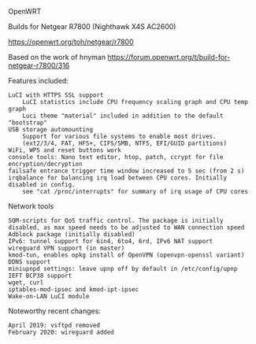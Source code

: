OpenWRT

Builds for Netgear R7800 (Nighthawk X4S AC2600)

https://openwrt.org/toh/netgear/r7800

Based on the work of hnyman
https://forum.openwrt.org/t/build-for-netgear-r7800/316

Features included:

    LuCI with HTTPS SSL support
        LuCI statistics include CPU frequency scaling graph and CPU temp graph
        Luci theme "material" included in addition to the default "bootstrap"
    USB storage automounting
        Support for various file systems to enable most drives.
        (ext2/3/4, FAT, HFS+, CIFS/SMB, NTFS, EFI/GUID partitions)
    WiFi, WPS and reset buttons work
    console tools: Nano text editor, htop, patch, ccrypt for file encryption/decryption
    failsafe entrance trigger time window increased to 5 sec (from 2 s)
    irqbalance for balancing irq load between CPU cores. Initially disabled in config.
        see "cat /proc/interrupts" for summary of irq usage of CPU cores

Network tools

    SQM-scripts for QoS traffic control. The package is initially disabled, as max speed needs to be adjusted to WAN connection speed
    Adblock package (initially disabled)
    IPv6: tunnel support for 6in4, 6to4, 6rd, IPv6 NAT support
    wireguard VPN support (in master)
    kmod-tun, enables opkg install of OpenVPN (openvpn-openssl variant)
    DDNS support
    miniupnpd settings: leave upnp off by default in /etc/config/upnp
    IEFT BCP38 support
    wget, curl
    iptables-mod-ipsec and kmod-ipt-ipsec
    Wake-on-LAN LuCI module

Noteworthy recent changes:

    April 2019: vsftpd removed
    February 2020: wireguard added
